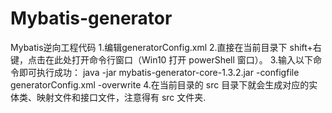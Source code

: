 # Mybatis-generator
Mybatis逆向工程代码
1.编辑generatorConfig.xml
2.直接在当前目录下 shift+右键，点击在此处打开命令行窗口（Win10 打开 powerShell 窗口）。
3.输入以下命令即可执行成功：
java -jar mybatis-generator-core-1.3.2.jar -configfile generatorConfig.xml -overwrite
4.在当前目录的 src 目录下就会生成对应的实体类、映射文件和接口文件，注意得有 src 文件夹.
